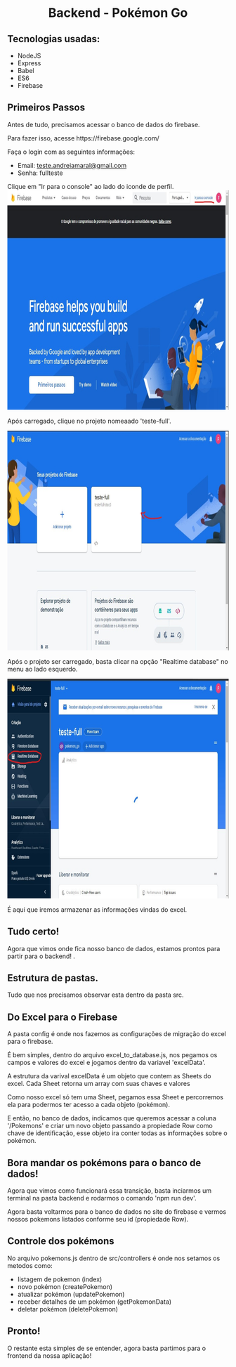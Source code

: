 <h1 align="center"> Backend - Pokémon Go  </h1>

<h2> Tecnologias usadas:  </h2>

- NodeJS
- Express
- Babel
- ES6
- Firebase

<h2> Primeiros Passos </h2>

<p> Antes de tudo, precisamos acessar o banco de dados do firebase.  </p>

<p> Para fazer isso, acesse https://firebase.google.com/ </p>
<p> Faça o login com as seguintes informações: </p>

- Email: teste.andreiamaral@gmail.com
- Senha: fullteste

<p> Clique em "Ir para o console" ao lado do iconde de perfil.
    <br />
    <img src="./src/github/irParaConsole.jpg" alt="Ir para console" height='500' />
</p>

<p> Após carregado, clique no projeto nomeaado 'teste-full'. </p>

<img src="./src/github/clickNoProjeto.jpg" alt="Clique no projeto" height="500" />

<p> Após o projeto ser carregado, basta clicar na opção "Realtime database" no menu ao lado esquerdo. </p>


<img src="./src/github/clickEmDatabase.jpg" alt="Clique no projeto" height="500" />

<p> É aqui que iremos armazenar as informações vindas do excel.</p>

<h2> Tudo certo! </h2>

<p> Agora que vimos onde fica nosso banco de dados, estamos prontos para partir para o backend! .</p>

<h2> Estrutura de pastas. </h2>
<p> Tudo que nos precisamos observar esta dentro da pasta src. </p>

<h2> Do Excel para o Firebase </h2>
<p> A pasta config é onde nos fazemos as configurações de migração do excel para o firebase. </p>

<p> É bem simples, dentro do arquivo excel_to_database.js, nos pegamos os campos e valores do excel e jogamos dentro da variavel 'excelData'. </p>

<p> A estrutura da varival excelData é um objeto que contem as Sheets do excel. Cada Sheet retorna um array com suas chaves e valores </p>


<p> Como nosso excel só tem uma Sheet, pegamos essa Sheet e percorremos ela para podermos ter acesso a cada objeto (pokémon).
</p>

<p>
    E então, no banco de dados, indicamos que queremos acessar a coluna '/Pokemons' e criar um novo objeto passando a propiedade Row como chave de identificação, esse objeto ira conter todas as informações sobre o pokémon.
</p>


<h2> Bora mandar os pokémons para o banco de dados!</h2>

<p> Agora que vimos como funcionará essa transição, basta inciarmos um terminal na pasta backend e rodarmos o comando 'npm run dev'. </p>

<p> Agora basta voltarmos para o banco de dados no site do firebase e vermos nossos pokemons listados conforme seu id (propiedade Row).</p>


<h2> Controle dos pokémons </h2>

<p> No arquivo pokemons.js dentro de src/controllers é onde nos setamos os metodos como: </p>

- listagem de pokemon (index)
- novo pokémon (createPokemon)
- atualizar pokémon (updatePokemon)
- receber detalhes de um pokémon (getPokemonData)
- deletar pokémon (deletePokemon)

<h2> Pronto! </h2>
<p> O restante esta simples de se entender, agora basta partimos para o frontend da nossa aplicação! </p>